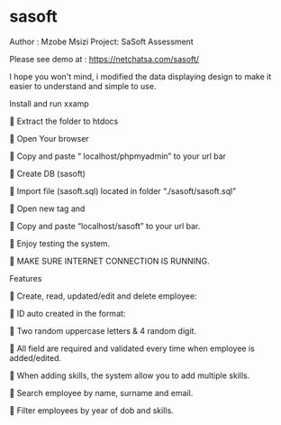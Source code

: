# sasoft
Author : Mzobe Msizi 
Project: SaSoft Assessment

Please see demo at : https://netchatsa.com/sasoft/

I hope you won't mind, i modified the data displaying design to make it easier to understand and simple to use.


Install and run xxamp

 Extract the folder to htdocs

 Open Your browser

 Copy and paste “ localhost/phpmyadmin” to your url bar

 Create DB (sasoft)

 Import file (sasoft.sql) located in folder 
“./sasoft/sasoft.sql”

 Open new tag and

 Copy and paste “localhost/sasoft” to your url bar.

 Enjoy testing the system.

 MAKE SURE INTERNET CONNECTION IS RUNNING.

Features

 Create, read, updated/edit and delete employee:

 ID auto created in the format:

 Two random uppercase letters & 4 random digit.

 All field are required and validated every time when 
employee is added/edited.

 When adding skills, the system allow you to add multiple 
skills.

 Search employee by name, surname and email.

 Filter employees by year of dob and skills.


